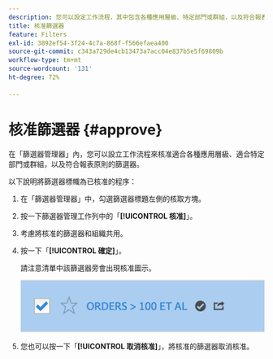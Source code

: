 ```yaml
---
description: 您可以設定工作流程，其中包含各種應用層級、特定部門或群組，以及符合報表原則的核准篩選器。
title: 核准篩選器
feature: Filters
exl-id: 3892ef54-3f24-4c7a-868f-f566efaea400
source-git-commit: c343a729de4cb13473a7acc04e837b5e5f69809b
workflow-type: tm+mt
source-wordcount: '131'
ht-degree: 72%

---
```


# 核准篩選器 {#approve}

在「篩選器管理器」內，您可以設立工作流程來核准適合各種應用層級、適合特定部門或群組，以及符合報表原則的篩選器。

以下說明將篩選器標幟為已核准的程序：

1. 在「篩選器管理器」中，勾選篩選器標題左側的核取方塊。

1. 按一下篩選器管理工作列中的「**[!UICONTROL 核准]**」。

1. 考慮將核准的篩選器和組織共用。

1. 按一下「**[!UICONTROL 確定]**」。

   請注意清單中該篩選器旁會出現核准圖示。

   ![篩選管理器，顯示大於100的訂單已核准共用。](assets/seg_approved.png)

1. 您也可以按一下「**[!UICONTROL 取消核准]**」，將核准的篩選器取消核准。
